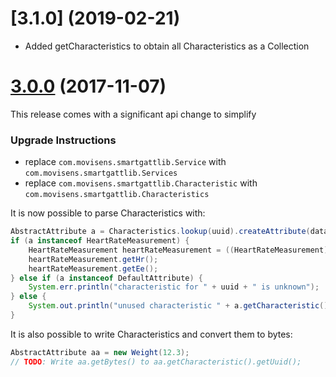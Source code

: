 <a name="3.1.0"></a>
# [3.1.0] (2019-02-21)

 - Added getCharacteristics to obtain all Characteristics as a Collection

<a name="3.0.0"></a>
# [3.0.0](https://github.com/movisens/SmartGattLib/compare/v2.1...v3.0) (2017-11-07)

This release comes with a significant api change to simplify 

### Upgrade Instructions

* replace ```com.movisens.smartgattlib.Service``` with ```com.movisens.smartgattlib.Services```
* replace ```com.movisens.smartgattlib.Characteristic``` with ```com.movisens.smartgattlib.Characteristics```

It is now possible to parse Characteristics with:
``` java
AbstractAttribute a = Characteristics.lookup(uuid).createAttribute(data);
if (a instanceof HeartRateMeasurement) {
    HeartRateMeasurement heartRateMeasurement = ((HeartRateMeasurement) a);
    heartRateMeasurement.getHr();
    heartRateMeasurement.getEe();
} else if (a instanceof DefaultAttribute) {
    System.err.println("characteristic for " + uuid + " is unknown");
} else {
    System.out.println("unused characteristic " + a.getCharacteristic().getName());
}
```

It is also possible to write Characteristics and convert them to bytes:
``` java
AbstractAttribute aa = new Weight(12.3);
// TODO: Write aa.getBytes() to aa.getCharacteristic().getUuid();
```